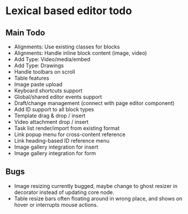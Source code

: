 # Lexical based editor todo

## Main Todo

- Alignments: Use existing classes for blocks
- Alignments: Handle inline block content (image, video)
- Add Type: Video/media/embed
- Add Type: Drawings
- Handle toolbars on scroll
- Table features
- Image paste upload
- Keyboard shortcuts support
- Global/shared editor events support
- Draft/change management (connect with page editor component)
- Add ID support to all block types
- Template drag & drop / insert
- Video attachment drop / insert
- Task list render/import from existing format
- Link popup menu for cross-content reference
- Link heading-based ID reference menu
- Image gallery integration for insert
- Image gallery integration for form

## Bugs

- Image resizing currently bugged, maybe change to ghost resizer in decorator instead of updating core node.
- Table resize bars often floating around in wrong place, and shows on hover or interrupts mouse actions.